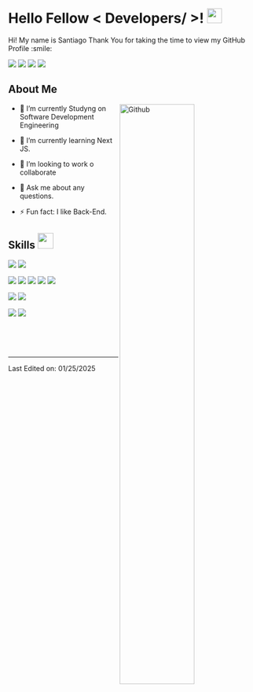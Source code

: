 

<h1> Hello Fellow < Developers/ >! <img src = "https://raw.githubusercontent.com/MartinHeinz/MartinHeinz/master/wave.gif" width = 30px> </h1>
<p align='center'>
</p>




<div size='20px'> Hi! My name is Santiago Thank You for taking the time to view my GitHub Profile :smile: 

  <p >
  <a href = 'https://www.linkedin.com/in/santiagogrj/'> <img  src="https://img.shields.io/badge/LinkedIn-0077B5?style=for-the-badge&logo=linkedin&logoColor=white"/></a> 
<a href = 'https://x.com/SantiagoGRJ1'> <img src="https://img.shields.io/badge/X-000000?style=for-the-badge&logo=x&logoColor=white"/></a> 
<a href = 'https://github.com/SantiagoGRJ'> <img  src="https://img.shields.io/badge/GitHub-100000?style=for-the-badge&logo=github&logoColor=white"/></a>
<a  href = 'https://www.instagram.com/santiagojavig/'> <img  src='https://img.shields.io/badge/Instagram-E4405F?style=for-the-badge&logo=instagram&logoColor=white' /> </a>  
    
  </p>
</div>

<h2> About Me </h2>

<img width="55%" align="right" alt="Github" src="https://raw.githubusercontent.com/onimur/.github/master/.resources/git-header.svg" />

- 🔭 I’m currently Studyng on Software Development Engineering
  
- 🌱 I’m currently learning Next JS.
  
- 👯 I’m looking to work o collaborate
  
- 💬 Ask me about any questions.
  
- ⚡ Fun fact: I like Back-End.

<h2> Skills <img src = "https://media2.giphy.com/media/QssGEmpkyEOhBCb7e1/giphy.gif?cid=ecf05e47a0n3gi1bfqntqmob8g9aid1oyj2wr3ds3mg700bl&rid=giphy.gif" width = 32px> </h2>

<p>
  <img src='https://img.shields.io/badge/HTML5-E34F26?style=for-the-badge&logo=html5&logoColor=white' >
  <img src='https://img.shields.io/badge/Tailwind_CSS-38B2AC?style=for-the-badge&logo=tailwind-css&logoColor=white' >
 
</p>

<p>
   <img src='https://img.shields.io/badge/JavaScript-323330?style=for-the-badge&logo=javascript&logoColor=F7DF1E' >
  <img src='https://img.shields.io/badge/TypeScript-007ACC?style=for-the-badge&logo=typescript&logoColor=white' >
  <img src='https://img.shields.io/badge/Express%20js-000000?style=for-the-badge&logo=express&logoColor=white' >
  <img src='https://img.shields.io/badge/React-20232A?style=for-the-badge&logo=react&logoColor=61DAFB' >
  <img src='https://img.shields.io/badge/next%20js-000000?style=for-the-badge&logo=nextdotjs&logoColor=white' >
</p>

<p>
  <img src='https://img.shields.io/badge/PHP-777BB4?style=for-the-badge&logo=php&logoColor=white' >
  <img src='https://img.shields.io/badge/Laravel-FF2D20?style=for-the-badge&logo=laravel&logoColor=white' >
</p>

<p>
  <img src='https://img.shields.io/badge/MySQL-005C84?style=for-the-badge&logo=mysql&logoColor=white' >
  <img src='https://img.shields.io/badge/MongoDB-4EA94B?style=for-the-badge&logo=mongodb&logoColor=white' >
</p>



<br>
<br>
  <br>
  



-----


Last Edited on: 01/25/2025
